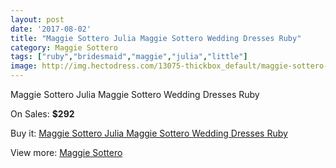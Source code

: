 ```yaml
---
layout: post
date: '2017-08-02'
title: "Maggie Sottero Julia Maggie Sottero Wedding Dresses Ruby"
category: Maggie Sottero
tags: ["ruby","bridesmaid","maggie","julia","little"]
image: http://img.hectodress.com/13075-thickbox_default/maggie-sottero-julia-maggie-sottero-wedding-dresses-ruby.jpg
---
```

Maggie Sottero Julia Maggie Sottero Wedding Dresses Ruby

On Sales: **$292**
<a href="https://www.hectodress.com/maggie-sottero/6368-maggie-sottero-julia-maggie-sottero-wedding-dresses-ruby.html"><amp-img layout="responsive" width="600" height="600" src="//img.hectodress.com/13075-thickbox_default/maggie-sottero-julia-maggie-sottero-wedding-dresses-ruby.jpg" alt="Maggie Sottero Julia Maggie Sottero Wedding Dresses Ruby 0" /></a>
<a href="https://www.hectodress.com/maggie-sottero/6368-maggie-sottero-julia-maggie-sottero-wedding-dresses-ruby.html"><amp-img layout="responsive" width="600" height="600" src="//img.hectodress.com/13077-thickbox_default/maggie-sottero-julia-maggie-sottero-wedding-dresses-ruby.jpg" alt="Maggie Sottero Julia Maggie Sottero Wedding Dresses Ruby 1" /></a>
<a href="https://www.hectodress.com/maggie-sottero/6368-maggie-sottero-julia-maggie-sottero-wedding-dresses-ruby.html"><amp-img layout="responsive" width="600" height="600" src="//img.hectodress.com/13076-thickbox_default/maggie-sottero-julia-maggie-sottero-wedding-dresses-ruby.jpg" alt="Maggie Sottero Julia Maggie Sottero Wedding Dresses Ruby 2" /></a>

Buy it: [Maggie Sottero Julia Maggie Sottero Wedding Dresses Ruby](https://www.hectodress.com/maggie-sottero/6368-maggie-sottero-julia-maggie-sottero-wedding-dresses-ruby.html "Maggie Sottero Julia Maggie Sottero Wedding Dresses Ruby")

View more: [Maggie Sottero](https://www.hectodress.com/109-maggie-sottero "Maggie Sottero")